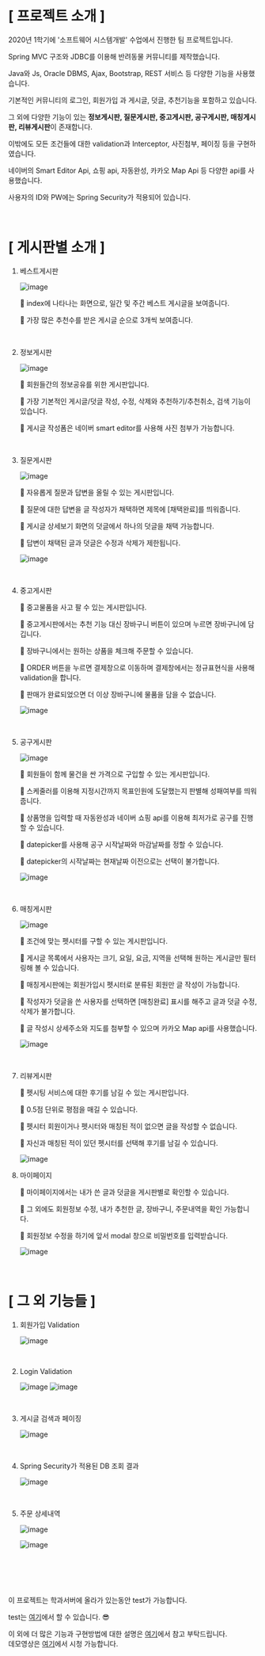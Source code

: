 # [ 프로젝트 소개 ]

2020년 1학기에 '소프트웨어 시스템개발' 수업에서 진행한 팀 프로젝트입니다.

Spring MVC 구조와 JDBC를 이용해 반려동물 커뮤니티를 제작했습니다.

Java와 Js, Oracle DBMS, Ajax, Bootstrap, REST 서비스 등 다양한 기능을 사용했습니다.

기본적인 커뮤니티의 로그인, 회원가입 과 게시글, 덧글, 추천기능을 포함하고 있습니다.

그 외에 다양한 기능이 있는 **정보게시판, 질문게시판, 중고게시판, 공구게시판, 매칭게시판, 리뷰게시판**이 존재합니다.

이밖에도 모든 조건들에 대한 validation과 Interceptor, 사진첨부, 페이징 등을 구현하였습니다.

네이버의 Smart Editor Api, 쇼핑 api, 자동완성, 카카오 Map Api 등 다양한 api를 사용했습니다.

사용자의 ID와 PW에는 Spring Security가 적용되어 있습니다. 

<br/>

# [ 게시판별 소개 ]

1. 베스트게시판

   ![image](https://user-images.githubusercontent.com/64277114/90982036-87418400-e59f-11ea-89e3-b9449ead9f72.png)

   🐶 index에 나타나는 화면으로, 일간 및 주간 베스트 게시글을 보여줍니다.

   🐶 가장 많은 추천수를 받은 게시글 순으로 3개씩 보여줍니다.

   <br/>

2. 정보게시판

   ![image](https://user-images.githubusercontent.com/64277114/90982131-236b8b00-e5a0-11ea-96a6-c9d078029f4b.png)

   🐶 회원들간의 정보공유를 위한 게시판입니다.

   🐶 가장 기본적인 게시글/덧글 작성, 수정, 삭제와 추천하기/추천취소, 검색 기능이 있습니다. 

   🐶 게시글 작성폼은 네이버 smart editor를 사용해 사진 첨부가 가능합니다.

   <br/>

3. 질문게시판

   ![image](https://user-images.githubusercontent.com/64277114/90982147-4138f000-e5a0-11ea-9827-fc78dc38fdb0.png)

   🐶 자유롭게 질문과 답변을 올릴 수 있는 게시판입니다. 

   🐶 질문에 대한 답변을 글 작성자가 채택하면 제목에 [채택완료]를 띄워줍니다.

   🐶 게시글 상세보기 화면의 덧글에서 하나의 덧글을 채택 가능합니다.

   🐶 답변이 채택된 글과 덧글은 수정과 삭제가 제한됩니다.

   ![image](https://user-images.githubusercontent.com/64277114/90982196-83623180-e5a0-11ea-9b91-3a6495b65cd6.png)

   <br/>

4. 중고게시판

   🐶 중고물품을 사고 팔 수 있는 게시판입니다.

   🐶 중고게시판에서는 추천 기능 대신 장바구니 버튼이 있으며 누르면 장바구니에 담깁니다.

   🐶 장바구니에서는 원하는 상품을 체크해 주문할 수 있습니다.

   🐶 ORDER 버튼을 누르면 결제창으로 이동하며 결제창에서는 정규표현식을 사용해 validation을 합니다.

   🐶 판매가 완료되었으면 더 이상 장바구니에 물품을 담을 수 없습니다.

   ![image](https://user-images.githubusercontent.com/64277114/90982244-e784f580-e5a0-11ea-9ebb-6b5b7bbac999.png)

   <br/>

5. 공구게시판

   ![image](https://user-images.githubusercontent.com/64277114/90982317-5c582f80-e5a1-11ea-9ceb-94dd1895e45b.png)

   🐶 회원들이 함께 물건을 싼 가격으로 구입할 수 있는 게시판입니다.

   🐶 스케줄러를 이용해 지정시간까지 목표인원에 도달했는지 판별해 성패여부를 띄워줍니다.

   🐶 상품명을 입력할 때 자동완성과 네이버 쇼핑 api를 이용해 최저가로 공구를 진행할 수 있습니다.

   🐶 datepicker를 사용해 공구 시작날짜와 마감날짜를 정할 수 있습니다.

   🐶 datepicker의 시작날짜는 현재날짜 이전으로는 선택이 불가합니다.

   ![image](https://user-images.githubusercontent.com/64277114/90982857-2026ce00-e5a5-11ea-9bde-3f4e021dd95a.png)

   <br/>

6. 매칭게시판

   ![image](https://user-images.githubusercontent.com/64277114/90982463-33846a00-e5a2-11ea-853f-774bdc044ddf.png)

   🐶 조건에 맞는 펫시터를 구할 수 있는 게시판입니다.

   🐶 게시글 목록에서 사용자는 크기, 요일, 요금, 지역을 선택해 원하는 게시글만 필터링해 볼 수 있습니다.

   🐶 매칭게시판에는 회원가입시 펫시터로 분류된 회원만 글 작성이 가능합니다.

   🐶 작성자가 덧글을 쓴 사용자를 선택하면 [매칭완료] 표시를 해주고 글과 덧글 수정,삭제가 불가합니다.

   🐶 글 작성시 상세주소와 지도를 첨부할 수 있으며 카카오 Map api를 사용했습니다.

   ![image](https://user-images.githubusercontent.com/64277114/90982518-7d6d5000-e5a2-11ea-9af3-2f50059c6496.png)

   <br/>

7. 리뷰게시판

   🐶 펫시팅 서비스에 대한 후기를 남길 수 있는 게시판입니다.

   🐶 0.5점 단위로 평점을 매길 수 있습니다.

   🐶 펫시터 회원이거나 펫시터와 매칭된 적이 없으면 글을 작성할 수 없습니다.

   🐶 자신과 매칭된 적이 있던 펫시터를 선택해 후기를 남길 수 있습니다.

   ![image](https://user-images.githubusercontent.com/64277114/90982577-ec4aa900-e5a2-11ea-9a1b-405ee9600f7e.png)

8. 마이페이지

   🐶 마이페이지에서는 내가 쓴 글과 덧글을 게시판별로 확인할 수 있습니다.

   🐶 그 외에도 회원정보 수정, 내가 추천한 글, 장바구니, 주문내역을 확인 가능합니다.

   🐶 회원정보 수정을 하기에 앞서 modal 창으로 비밀번호를 입력받습니다.

   ![image](https://user-images.githubusercontent.com/64277114/90982610-2f0c8100-e5a3-11ea-816b-dcab58375b47.png) 

<br/>

# [ 그 외 기능들 ]

1. 회원가입 Validation 

   ![image](https://user-images.githubusercontent.com/64277114/90982832-f40b4d00-e5a4-11ea-872e-a76b71e53d89.png)

   <br/>

2. Login Validation

   ![image](https://user-images.githubusercontent.com/64277114/90982657-84e12900-e5a3-11ea-9e4c-b8a2c51dc11d.png) ![image](https://user-images.githubusercontent.com/64277114/90982686-b0fcaa00-e5a3-11ea-9d25-f52e369324a9.png)

   <br/>

3. 게시글 검색과 페이징

   ![image](https://user-images.githubusercontent.com/64277114/90982737-194b8b80-e5a4-11ea-9d99-7cf5a9f8439f.png)

   <br/>

4. Spring Security가 적용된 DB 조회 결과

   ![image](https://user-images.githubusercontent.com/64277114/90982760-4c8e1a80-e5a4-11ea-8e75-3874c5e761ea.png)

   <br/>

5. 주문 상세내역

   ![image](https://user-images.githubusercontent.com/64277114/90982773-6c254300-e5a4-11ea-8438-4b2169f9e32b.png)

   ![image](https://user-images.githubusercontent.com/64277114/90982793-9e36a500-e5a4-11ea-9964-258f4ed6b3c5.png)

   <br/>

<br/>

<br/>

이 프로젝트는 학과서버에 올라가 있는동안 test가 가능합니다.

test는 [여기](http://202.20.119.117/petMate/index)에서 할 수 있습니다. 😎

이 외에 더 많은 기능과 구현방법에 대한 설명은 [여기](https://drive.google.com/file/d/1V5UwLsKu-HChuZjV5EWdxkE_7K0QmQs7/view?usp=sharing)에서 참고 부탁드립니다. <br/>
데모영상은 [여기](https://drive.google.com/file/d/18IkXl3_8dYMrnKyEPUfh9_IPQdB9gI5n/view?usp=sharing)에서 시청 가능합니다. 
